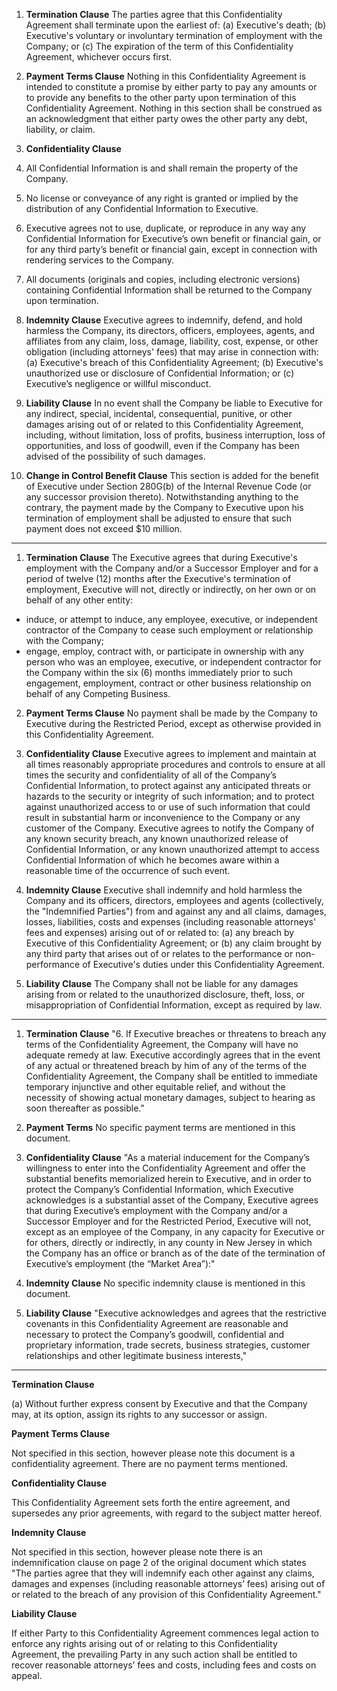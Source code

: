 1. **Termination Clause**
The parties agree that this Confidentiality Agreement shall terminate upon the earliest of:
(a) Executive's death;
(b) Executive's voluntary or involuntary termination of employment with the Company; or
(c) The expiration of the term of this Confidentiality Agreement, whichever occurs first.

2. **Payment Terms Clause**
Nothing in this Confidentiality Agreement is intended to constitute a promise by either party to pay any amounts or to provide any benefits to the other party upon termination of this Confidentiality Agreement. Nothing in this section shall be construed as an acknowledgment that either party owes the other party any debt, liability, or claim.

3. **Confidentiality Clause**
1. All Confidential Information is and shall remain the property of the Company.
2. No license or conveyance of any right is granted or implied by the distribution of any Confidential Information to Executive.
4. Executive agrees not to use, duplicate, or reproduce in any way any Confidential Information for Executive’s own benefit or financial gain, or for any third party’s benefit or financial gain, except in connection with rendering services to the Company.
5. All documents (originals and copies, including electronic versions) containing Confidential Information shall be returned to the Company upon termination.

4. **Indemnity Clause**
Executive agrees to indemnify, defend, and hold harmless the Company, its directors, officers, employees, agents, and affiliates from any claim, loss, damage, liability, cost, expense, or other obligation (including attorneys' fees) that may arise in connection with:
(a) Executive's breach of this Confidentiality Agreement;
(b) Executive's unauthorized use or disclosure of Confidential Information; or
(c) Executive’s negligence or willful misconduct.

5. **Liability Clause**
In no event shall the Company be liable to Executive for any indirect, special, incidental, consequential, punitive, or other damages arising out of or related to this Confidentiality Agreement, including, without limitation, loss of profits, business interruption, loss of opportunities, and loss of goodwill, even if the Company has been advised of the possibility of such damages.

6. **Change in Control Benefit Clause**
This section is added for the benefit of Executive under Section 280G(b) of the Internal Revenue Code (or any successor provision thereto). Notwithstanding anything to the contrary, the payment made by the Company to Executive upon his termination of employment shall be adjusted to ensure that such payment does not exceed $10 million.

---

1. **Termination Clause**
The Executive agrees that during Executive's employment with the Company and/or a Successor Employer and for a period of twelve (12) months after the Executive's termination of employment, Executive will not, directly or indirectly, on her own or on behalf of any other entity:
- induce, or attempt to induce, any employee, executive, or independent contractor of the Company to cease such employment or relationship with the Company;
- engage, employ, contract with, or participate in ownership with any person who was an employee, executive, or independent contractor for the Company within the six (6) months immediately prior to such engagement, employment, contract or other business relationship on behalf of any Competing Business.

2. **Payment Terms Clause**
No payment shall be made by the Company to Executive during the Restricted Period, except as otherwise provided in this Confidentiality Agreement. 

3. **Confidentiality Clause**
Executive agrees to implement and maintain at all times reasonably appropriate procedures and controls to ensure at all times the security and confidentiality of all of the Company’s Confidential Information, to protect against any anticipated threats or hazards to the security or integrity of such information; and to protect against unauthorized access to or use of such information that could result in substantial harm or inconvenience to the Company or any customer of the Company. Executive agrees to notify the Company of any known security breach, any known unauthorized release of Confidential Information, or any known unauthorized attempt to access Confidential Information of which he becomes aware within a reasonable time of the occurrence of such event.

4. **Indemnity Clause**
Executive shall indemnify and hold harmless the Company and its officers, directors, employees and agents (collectively, the "Indemnified Parties") from and against any and all claims, damages, losses, liabilities, costs and expenses (including reasonable attorneys' fees and expenses) arising out of or related to: 
(a) any breach by Executive of this Confidentiality Agreement; or
(b) any claim brought by any third party that arises out of or relates to the performance or non-performance of Executive's duties under this Confidentiality Agreement.

5. **Liability Clause**
The Company shall not be liable for any damages arising from or related to the unauthorized disclosure, theft, loss, or misappropriation of Confidential Information, except as required by law.

---

1. **Termination Clause**
"6. If Executive breaches or threatens to breach any terms of the Confidentiality Agreement, the Company will have no adequate remedy at law. Executive accordingly agrees that in the event of any actual or threatened breach by him of any of the terms of the Confidentiality Agreement, the Company shall be entitled to immediate temporary injunctive and other equitable relief, and without the necessity of showing actual monetary damages, subject to hearing as soon thereafter as possible."

2. **Payment Terms**
 No specific payment terms are mentioned in this document.

3. **Confidentiality Clause**
"As a material inducement for the Company’s willingness to enter into the Confidentiality Agreement and offer the substantial benefits memorialized herein to Executive, and in order to protect the Company’s Confidential Information, which Executive acknowledges is a substantial asset of the Company, Executive agrees that during Executive’s employment with the Company and/or a Successor Employer and for the Restricted Period, Executive will not, except as an employee of the Company, in any capacity for Executive or for others, directly or indirectly, in any county in New Jersey in which the Company has an office or branch as of the date of the termination of Executive’s employment (the “Market Area”):"

4. **Indemnity Clause**
 No specific indemnity clause is mentioned in this document.

5. **Liability Clause**
 "Executive acknowledges and agrees that the restrictive covenants in this Confidentiality Agreement are reasonable and necessary to protect the Company’s goodwill, confidential and proprietary information, trade secrets, business strategies, customer relationships and other legitimate business interests,"

---

**Termination Clause**

(a) Without further express consent by Executive and that the Company may, at its option, assign its rights to any successor or assign.

**Payment Terms Clause**

 Not specified in this section, however please note this document is a confidentiality agreement. There are no payment terms mentioned.

**Confidentiality Clause**

 This Confidentiality Agreement sets forth the entire agreement, and supersedes any prior agreements, with regard to the subject matter hereof.

**Indemnity Clause**

Not specified in this section, however please note there is an indemnification clause on page 2 of the original document which states "The parties agree that they will indemnify each other against any claims, damages and expenses (including reasonable attorneys’ fees) arising out of or related to the breach of any provision of this Confidentiality Agreement."

**Liability Clause**

If either Party to this Confidentiality Agreement commences legal action to enforce any rights arising out of or relating to this Confidentiality Agreement, the prevailing Party in any such action shall be entitled to recover reasonable attorneys’ fees and costs, including fees and costs on appeal.